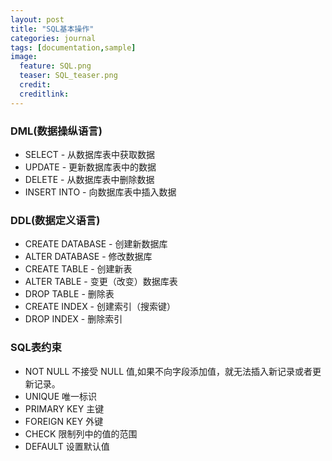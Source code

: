 ```yaml
---
layout: post
title: "SQL基本操作"
categories: journal
tags: [documentation,sample]
image:
  feature: SQL.png
  teaser: SQL_teaser.png
  credit:
  creditlink:
---
```


### DML(数据操纵语言)
 - SELECT - 从数据库表中获取数据
 - UPDATE - 更新数据库表中的数据
 - DELETE - 从数据库表中删除数据
 - INSERT INTO - 向数据库表中插入数据

### DDL(数据定义语言)
 - CREATE DATABASE - 创建新数据库
 - ALTER DATABASE - 修改数据库
 - CREATE TABLE - 创建新表
 - ALTER TABLE - 变更（改变）数据库表
 - DROP TABLE - 删除表
 - CREATE INDEX - 创建索引（搜索键）
 - DROP INDEX - 删除索引

### SQL表约束
 - NOT NULL  不接受 NULL 值,如果不向字段添加值，就无法插入新记录或者更新记录。
 - UNIQUE  唯一标识
 - PRIMARY KEY 主键
 - FOREIGN KEY 外键
 - CHECK  限制列中的值的范围
 - DEFAULT 设置默认值

